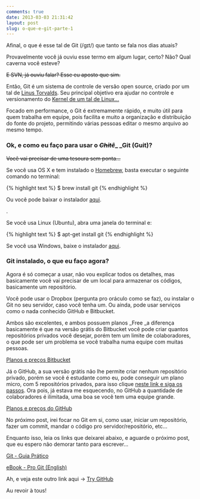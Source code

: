 ```yaml
---
comments: true
date: 2013-03-03 21:31:42
layout: post
slug: o-que-e-git-parte-1
---
```


Afinal, o que é esse tal de Git (/ɡɪt/) que tanto se fala nos dias atuais?

Provavelmente você já ouviu esse termo em algum lugar, certo? Não? Qual caverna você esteve?

<del>E SVN, já ouviu falar? Esse eu aposto que sim.</del>

Então, Git é um sistema de controle de versão open source, criado por um tal de [Linus Torvalds](http://pt.wikipedia.org/wiki/Linus_Torvalds). Seu principal objetivo era ajudar no controle e versionamento do [Kernel de um tal de Linux...](http://git.kernel.org/cgit/linux/kernel/git/torvalds/linux.git)

<!-- more -->

Focado em performance, o Git é extremamente rápido, e muito útil para quem trabalha em equipe, pois facilita e muito a organização e distribuição do fonte do projeto, permitindo várias pessoas editar o mesmo arquivo ao mesmo tempo.

### **Ok, e como eu faço para usar o <del>_Chitê_</del>_ _Git (Guit)?**


<del>Você vai precisar de uma tesoura sem ponta...</del>

Se você usa OS X e tem instalado o [Homebrew](http://mxcl.github.com/homebrew/), basta executar o seguinte comando no terminal:

{% highlight text %}
$ brew install git
{% endhighlight %}

Ou você pode baixar o instalador [aqui](http://git-scm.com/download/mac).

.

Se você usa Linux (Ubuntu), abra uma janela do terminal e:

{% highlight text %}
$ apt-get install git
{% endhighlight %}


Se você usa Windows, baixe o instalador [aqui](http://git-scm.com/download/win).


### **Git instalado, o que eu faço agora?**


Agora é só começar a usar, não vou explicar todos os detalhes, mas basicamente você vai precisar de um local para armazenar os códigos, basicamente um repositório.

Você pode usar o Dropbox (pergunta pro oráculo como se faz), ou instalar o Git no seu servidor, caso você tenha um. Ou ainda, pode usar serviços como o nada conhecido GitHub e Bitbucket.

Ambos são excelentes, e ambos possuem planos _Free _a diferença basicamente é que na versão grátis do Bitbucket você pode criar quantos repositórios privados você desejar, porém tem um limite de colaboradores, o que pode ser um problema se você trabalha numa equipe com muitas pessoas.

[Planos e preços Bitbucket](https://bitbucket.org/plans)

Já o GitHub, a sua versão grátis não lhe permite criar nenhum repositório privado, porém se você é estudante como eu, pode conseguir um plano micro, com 5 repositórios privados, para isso clique [neste link e siga os passos](https://github.com/edu). Ora pois, já estava me esquecendo, no GitHub a quantidade de colaboradores é ilimitada, uma boa se você tem uma equipe grande.

[Planos e preços do GitHub](https://github.com/plans)

No próximo post, irei focar no Git em si, como usar, iniciar um repositório, fazer um commit, mandar o código pro servidor/repositório, etc...

Enquanto isso, leia os links que deixarei abaixo, e aguarde o próximo post, que eu espero não demorar tanto para escrever...

[Git - Guia Prático](http://rogerdudler.github.com/git-guide/index.pt_BR.html)

[eBook - Pro Git (English)](http://git-scm.com/book)

Ah, e veja este outro link aqui -> [Try GitHub](http://try.github.com/)

Au revoir à tous!


